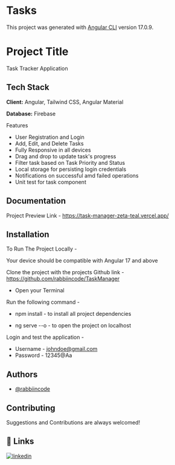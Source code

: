 # Tasks

This project was generated with [Angular CLI](https://github.com/angular/angular-cli) version 17.0.9.

# Project Title

Task Tracker Application

## Tech Stack

**Client:** Angular, Tailwind CSS, Angular Material

**Database:** Firebase

Features

- User Registration and Login
- Add, Edit, and Delete Tasks
- Fully Responsive in all devices
- Drag and drop to update task's progress
- Filter task based on Task Priority and Status
- Local storage for persisting login credentials
- Notifications on successful amd failed operations
- Unit test for task component

## Documentation
Project Preview Link - https://task-manager-zeta-teal.vercel.app/

## Installation
To Run The Project Locally -

Your device should be compatible with Angular 17 and above

Clone the project with the projects Github link - https://github.com/rabbiincode/TaskManager

- Open your Terminal

Run the following command -
- npm install - to install all project dependencies

- ng serve --o - to open the project on localhost

Login and test the application -
- Username - johndoe@gmail.com
- Password - 12345@Aa

## Authors
- [@rabbiincode](https://github.com/rabbiincode)

## Contributing

Suggestions and Contributions are always welcomed!

## 🔗 Links
[![linkedin](https://img.shields.io/badge/linkedin-0A66C2?style=for-the-badge&logo=linkedin&logoColor=white)](https://www.linkedin.com/in/successisaiah)